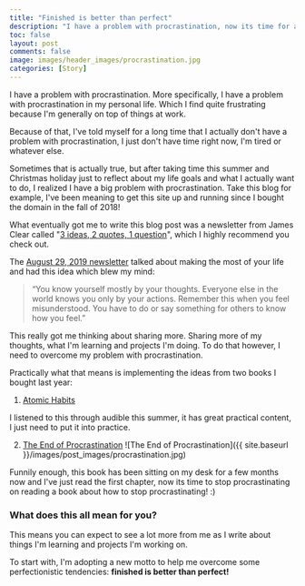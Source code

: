 ```yaml
---
title: "Finished is better than perfect"
description: "I have a problem with procrastination, now its time for a change!"
toc: false
layout: post
comments: false
image: images/header_images/procrastination.jpg
categories: [Story]
---
```


I have a problem with procrastination. 
More specifically, I have a problem with procrastination in my personal life.
Which I find quite frustrating because I'm generally on top of things at work.

Because of that, I've told myself for a long time that I actually don't have a problem
with procrastination, I just don't have time right now, I'm tired or whatever else.

Sometimes that is actually true, but after taking time this summer and Christmas holiday just to reflect 
about my life goals and what I actually want to do, I realized I have a big problem with procrastination.
Take this blog for example, I've been meaning to get this site up and running since I bought the domain in the fall of 2018!

What eventually got me to write this blog post was a newsletter from James Clear called "[3 ideas, 2 quotes, 1 question](https://jamesclear.com/3-2-1)",
which I highly recommend you check out.

The [August 29, 2019 newsletter](https://jamesclear.com/3-2-1/august-29-2019) talked about making the most of your life
and had this idea which blew my mind:

>“You know yourself mostly by your thoughts.
>Everyone else in the world knows you only by your actions.
>Remember this when you feel misunderstood. You have to do or say something for others to know how you feel.”

This really got me thinking about sharing more. Sharing more of my thoughts, what I'm learning and projects I'm doing.
To do that however, I need to overcome my problem with procrastination.

Practically what that means is implementing the ideas from two books I bought last year:

1. [Atomic Habits](https://jamesclear.com/atomic-habits)

I listened to this through audible this summer, it has great practical content, I just need to put it into practice.

2. [The End of Procrastination](https://www.amazon.co.uk/End-Procrastination-Stop-Postponing-Fulfilled/dp/1250308054)
![The End of Procrastination]({{ site.baseurl }}/images/post_images/procrastination.jpg)

Funnily enough, this book has been sitting on my desk for a few months now and I've just read the first chapter,
now its time to stop procrastinating on reading a book about how to stop procrastinating! :)

### What does this all mean for you?

This means you can expect to see a lot more from me as I write about things I'm learning and projects I'm working on.

To start with, I'm adopting a new motto to help me overcome some perfectionistic tendencies: **finished is better than perfect!**